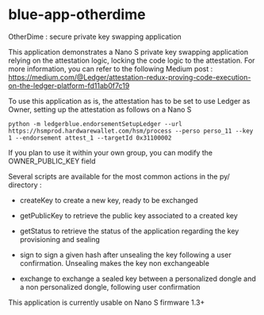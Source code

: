 # blue-app-otherdime 
OtherDime : secure private key swapping application

This application demonstrates a Nano S private key swapping application relying on the attestation logic, locking the code logic to the attestation. For more information, you can refer to the following Medium post : https://medium.com/@Ledger/attestation-redux-proving-code-execution-on-the-ledger-platform-fd11ab0f7c19

To use this application as is, the attestation has to be set to use Ledger as Owner, setting up the attestation as follows on a Nano S  

```
python -m ledgerblue.endorsementSetupLedger --url https://hsmprod.hardwarewallet.com/hsm/process --perso perso_11 --key 1 --endorsement attest_1 --targetId 0x31100002
```

If you plan to use it within your own group, you can modify the OWNER_PUBLIC_KEY field 

Several scripts are available for the most common actions in the py/ directory : 

  * createKey to create a new key, ready to be exchanged

  * getPublicKey to retrieve the public key associated to a created key

  * getStatus to retrieve the status of the application regarding the key provisioning and sealing

  * sign to sign a given hash after unsealing the key following a user confirmation. Unsealing makes the key non exchangeable

  * exchange to exchange a sealed key between a personalized dongle and a non personalized dongle, following user confirmation 

This application is currently usable on Nano S firmware 1.3+

